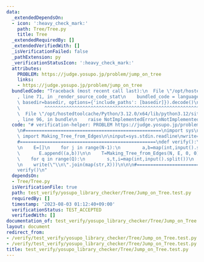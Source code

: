 ```yaml
---
data:
  _extendedDependsOn:
  - icon: ':heavy_check_mark:'
    path: Tree/Tree.py
    title: Tree
  _extendedRequiredBy: []
  _extendedVerifiedWith: []
  _isVerificationFailed: false
  _pathExtension: py
  _verificationStatusIcon: ':heavy_check_mark:'
  attributes:
    PROBLEM: https://judge.yosupo.jp/problem/jump_on_tree
    links:
    - https://judge.yosupo.jp/problem/jump_on_tree
  bundledCode: "Traceback (most recent call last):\n  File \"/opt/hostedtoolcache/Python/3.12.0/x64/lib/python3.12/site-packages/onlinejudge_verify/documentation/build.py\"\
    , line 71, in _render_source_code_stat\n    bundled_code = language.bundle(stat.path,\
    \ basedir=basedir, options={'include_paths': [basedir]}).decode()\n          \
    \         ^^^^^^^^^^^^^^^^^^^^^^^^^^^^^^^^^^^^^^^^^^^^^^^^^^^^^^^^^^^^^^^^^^^^^^^^^^^^^^^^^\n\
    \  File \"/opt/hostedtoolcache/Python/3.12.0/x64/lib/python3.12/site-packages/onlinejudge_verify/languages/python.py\"\
    , line 96, in bundle\n    raise NotImplementedError\nNotImplementedError\n"
  code: "# verification-helper: PROBLEM https://judge.yosupo.jp/problem/jump_on_tree\n\
    \n#==================================================\nimport sys\nfrom Tree.Tree\
    \ import Making_Tree_from_Edges\n\ninput=sys.stdin.readline\nwrite=sys.stdout.write\n\
    #==================================================\ndef verify():\n    N,Q=map(int,input().split())\n\
    \n    E=[]\n    for j in range(N-1):\n        a,b=map(int,input().split())\n \
    \       E.append((a,b))\n\n    T=Making_Tree_from_Edges(N, E, 0, 0)\n\n    X=[0]*Q\n\
    \    for q in range(Q):\n        s,t,i=map(int,input().split())\n        X[q]=T.jump(s,t,i)\n\
    \n    write(\"\\n\".join(map(str,X)))\n\n\n#==================================================\n\
    verify()\n"
  dependsOn:
  - Tree/Tree.py
  isVerificationFile: true
  path: test_verify/yosupo_library_checker/Tree/Jump_on_Tree.test.py
  requiredBy: []
  timestamp: '2023-08-03 01:12:40+09:00'
  verificationStatus: TEST_ACCEPTED
  verifiedWith: []
documentation_of: test_verify/yosupo_library_checker/Tree/Jump_on_Tree.test.py
layout: document
redirect_from:
- /verify/test_verify/yosupo_library_checker/Tree/Jump_on_Tree.test.py
- /verify/test_verify/yosupo_library_checker/Tree/Jump_on_Tree.test.py.html
title: test_verify/yosupo_library_checker/Tree/Jump_on_Tree.test.py
---
```

